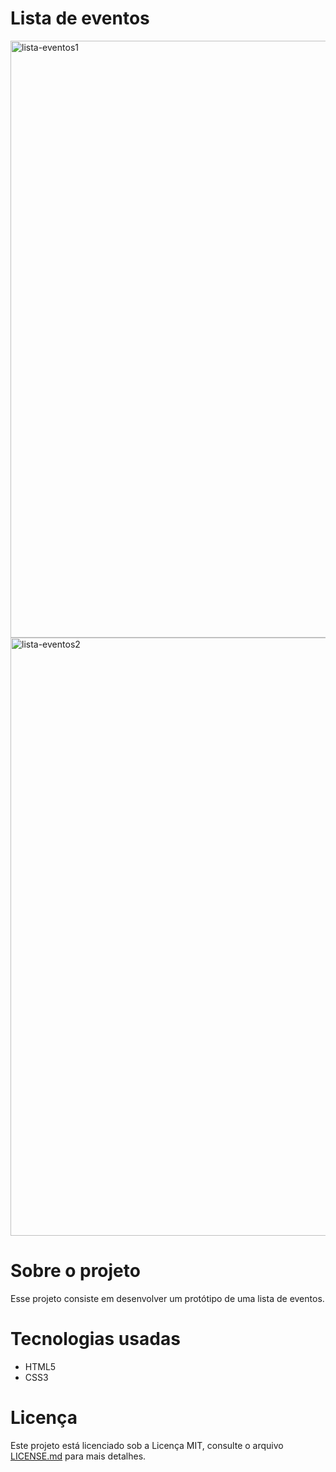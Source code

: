 # Lista de eventos

 <img width="955" alt="lista-eventos1" src="https://user-images.githubusercontent.com/80436010/199853845-cb756ffa-d037-401e-a990-20908640aeca.PNG">
<img width="957" alt="lista-eventos2" src="https://user-images.githubusercontent.com/80436010/199853075-68698ef7-6c11-4df9-8ca8-a0740a014301.PNG">

# Sobre o projeto
Esse projeto consiste em desenvolver um protótipo de uma lista de eventos.

# Tecnologias usadas
- HTML5
- CSS3

# Licença
Este projeto está licenciado sob a Licença MIT, consulte o arquivo [LICENSE.md](https://github.com/marcelladuraes/lista-eventos/blob/main/README.md) para mais detalhes.
